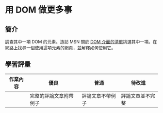 # 用 DOM 做更多事

## 簡介

調查其中一項 DOM 的元素。造訪 MSN 關於 [DOM 介面的清單](https://developer.mozilla.org/en-US/docs/Web/API/Document_Object_Model)挑選其中一項。在網路上找尋一個使用這項元素的網頁，並解釋如何使用它。

## 學習評量

| 作業內容 | 優良                   | 普通             | 待改進           |
| -------- | ---------------------- | ---------------- | ---------------- |
|          | 完整的評論文章附帶例子 | 評論文章不帶例子 | 評論文章並不完整 |
